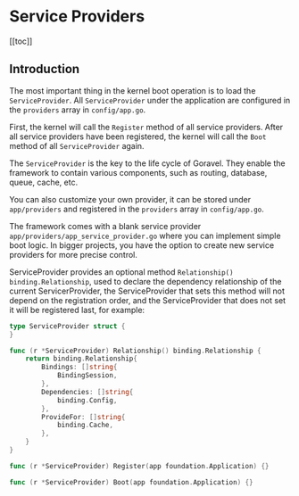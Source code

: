 # Service Providers

[[toc]]

## Introduction

The most important thing in the kernel boot operation is to load the `ServiceProvider`. All `ServiceProvider` under the application are configured in the `providers` array in  `config/app.go`.

First, the kernel will call the `Register` method of all service providers. After all service providers have been registered, the kernel will call the `Boot` method of all `ServiceProvider` again.

The `ServiceProvider` is the key to the life cycle of Goravel. They enable the framework to contain various components, such as routing, database, queue, cache, etc.

You can also customize your own provider, it can be stored under `app/providers` and registered in the `providers` array in `config/app.go`.

The framework comes with a blank service provider `app/providers/app_service_provider.go` where you can implement simple boot logic. In bigger projects, you have the option to create new service providers for more precise control.

ServiceProvider provides an optional method `Relationship() binding.Relationship`, used to declare the dependency relationship of the current ServicerProvider, the ServiceProvider that sets this method will not depend on the registration order, and the ServiceProvider that does not set it will be registered last, for example:

```go
type ServiceProvider struct {
}

func (r *ServiceProvider) Relationship() binding.Relationship {
	return binding.Relationship{
		Bindings: []string{
			BindingSession,
		},
		Dependencies: []string{
			binding.Config,
		},
		ProvideFor: []string{
			binding.Cache,
		},
	}
}

func (r *ServiceProvider) Register(app foundation.Application) {}

func (r *ServiceProvider) Boot(app foundation.Application) {}
```

<CommentService/>

